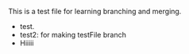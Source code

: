 This is a test file for learning branching and merging.

- test.
- test2: for making testFile branch
- Hiiiii